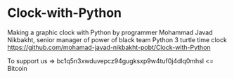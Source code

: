 # Clock-with-Python
Making a graphic clock with Python by programmer Mohammad Javad Nikbakht, senior manager of power of black team   Python 3 turtle time clock    https://github.com/mohamad-javad-nikbakht-pobt/Clock-with-Python

To support us => bc1q5n3xwduvepcz94gugksxp9w4tuf0j4dlq0mhsl  <= Bitcoin
